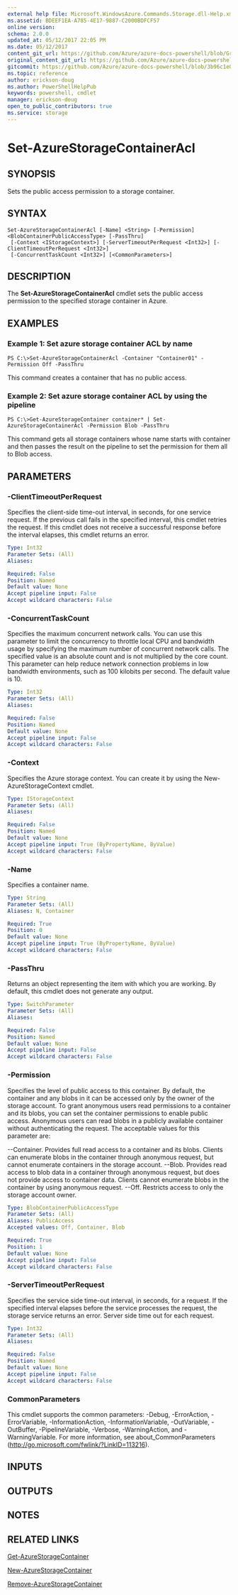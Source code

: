 ```yaml
---
external help file: Microsoft.WindowsAzure.Commands.Storage.dll-Help.xml
ms.assetid: BDEEF1EA-A785-4E17-9887-C2000BDFCF57
online version:
schema: 2.0.0
updated_at: 05/12/2017 22:05 PM
ms.date: 05/12/2017
content_git_url: https://github.com/Azure/azure-docs-powershell/blob/Graham71298/azureps-cmdlets-docs/ServiceManagement/Azure.Storage/v3.0.0/Set-AzureStorageContainerAcl.md
original_content_git_url: https://github.com/Azure/azure-docs-powershell/blob/Graham71298/azureps-cmdlets-docs/ServiceManagement/Azure.Storage/v3.0.0/Set-AzureStorageContainerAcl.md
gitcommit: https://github.com/Azure/azure-docs-powershell/blob/3b96c1e0b28fc56dfbf6de55728d5478e0d02def
ms.topic: reference
author: erickson-doug
ms.author: PowerShellHelpPub
keywords: powershell, cmdlet
manager: erickson-doug
open_to_public_contributors: true
ms.service: storage
---
```


# Set-AzureStorageContainerAcl

## SYNOPSIS
Sets the public access permission to a storage container.

## SYNTAX

```
Set-AzureStorageContainerAcl [-Name] <String> [-Permission] <BlobContainerPublicAccessType> [-PassThru]
 [-Context <IStorageContext>] [-ServerTimeoutPerRequest <Int32>] [-ClientTimeoutPerRequest <Int32>]
 [-ConcurrentTaskCount <Int32>] [<CommonParameters>]
```

## DESCRIPTION
The **Set-AzureStorageContainerAcl** cmdlet sets the public access permission to the specified storage container in Azure.

## EXAMPLES

### Example 1: Set azure storage container ACL by name
```
PS C:\>Set-AzureStorageContainerAcl -Container "Container01" -Permission Off -PassThru
```

This command creates a container that has no public access.

### Example 2: Set azure storage container ACL by using the pipeline
```
PS C:\>Get-AzureStorageContainer container* | Set-AzureStorageContainerAcl -Permission Blob -PassThru
```

This command gets all storage containers whose name starts with container and then passes the result on the pipeline to set the permission for them all to Blob access.

## PARAMETERS

### -ClientTimeoutPerRequest
Specifies the client-side time-out interval, in seconds, for one service request.
If the previous call fails in the specified interval, this cmdlet retries the request.
If this cmdlet does not receive a successful response before the interval elapses, this cmdlet returns an error.

```yaml
Type: Int32
Parameter Sets: (All)
Aliases: 

Required: False
Position: Named
Default value: None
Accept pipeline input: False
Accept wildcard characters: False
```

### -ConcurrentTaskCount
Specifies the maximum concurrent network calls.
You can use this parameter to limit the concurrency to throttle local CPU and bandwidth usage by specifying the maximum number of concurrent network calls.
The specified value is an absolute count and is not multiplied by the core count.
This parameter can help reduce network connection problems in low bandwidth environments, such as 100 kilobits per second.
The default value is 10.

```yaml
Type: Int32
Parameter Sets: (All)
Aliases: 

Required: False
Position: Named
Default value: None
Accept pipeline input: False
Accept wildcard characters: False
```

### -Context
Specifies the Azure storage context.
You can create it by using the New-AzureStorageContext cmdlet.

```yaml
Type: IStorageContext
Parameter Sets: (All)
Aliases: 

Required: False
Position: Named
Default value: None
Accept pipeline input: True (ByPropertyName, ByValue)
Accept wildcard characters: False
```

### -Name
Specifies a container name.

```yaml
Type: String
Parameter Sets: (All)
Aliases: N, Container

Required: True
Position: 0
Default value: None
Accept pipeline input: True (ByPropertyName, ByValue)
Accept wildcard characters: False
```

### -PassThru
Returns an object representing the item with which you are working.
By default, this cmdlet does not generate any output.

```yaml
Type: SwitchParameter
Parameter Sets: (All)
Aliases: 

Required: False
Position: Named
Default value: None
Accept pipeline input: False
Accept wildcard characters: False
```

### -Permission
Specifies the level of public access to this container.
By default, the container and any blobs in it can be accessed only by the owner of the storage account.
To grant anonymous users read permissions to a container and its blobs, you can set the container permissions to enable public access.
Anonymous users can read blobs in a publicly available container without authenticating the request.
The acceptable values for this parameter are:

--Container.
Provides full read access to a container and its blobs.
Clients can enumerate blobs in the container through anonymous request, but cannot enumerate containers in the storage account. 
--Blob.
Provides read access to blob data in a container through anonymous request, but does not provide access to container data.
Clients cannot enumerate blobs in the container by using anonymous request. 
--Off.
Restricts access to only the storage account owner.

```yaml
Type: BlobContainerPublicAccessType
Parameter Sets: (All)
Aliases: PublicAccess
Accepted values: Off, Container, Blob

Required: True
Position: 1
Default value: None
Accept pipeline input: False
Accept wildcard characters: False
```

### -ServerTimeoutPerRequest
Specifies the service side time-out interval, in seconds, for a request.
If the specified interval elapses before the service processes the request, the storage service returns an error.
Server side time out for each request.

```yaml
Type: Int32
Parameter Sets: (All)
Aliases: 

Required: False
Position: Named
Default value: None
Accept pipeline input: False
Accept wildcard characters: False
```

### CommonParameters
This cmdlet supports the common parameters: -Debug, -ErrorAction, -ErrorVariable, -InformationAction, -InformationVariable, -OutVariable, -OutBuffer, -PipelineVariable, -Verbose, -WarningAction, and -WarningVariable. For more information, see about_CommonParameters (http://go.microsoft.com/fwlink/?LinkID=113216).

## INPUTS

## OUTPUTS

## NOTES

## RELATED LINKS

[Get-AzureStorageContainer](./Get-AzureStorageContainer.md)

[New-AzureStorageContainer](./New-AzureStorageContainer.md)

[Remove-AzureStorageContainer](./Remove-AzureStorageContainer.md)


